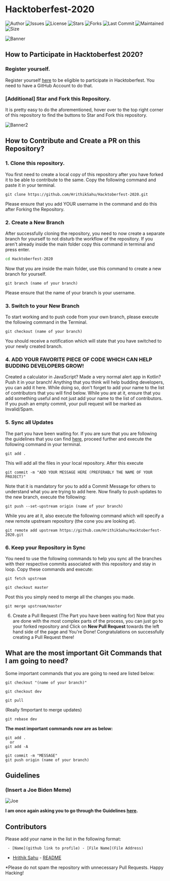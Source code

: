 # Hacktoberfest-2020


![Author](https://img.shields.io/badge/author-HrithikSahu-orange)
![Issues](https://img.shields.io/github/issues/HrithikSahu/Hacktoberfest-2020)
![License](https://img.shields.io/github/license/HrithikSahu/Hacktoberfest-2020)
![Stars](https://img.shields.io/github/stars/HrithikSahu/Hacktoberfest-2020)
![Forks](https://img.shields.io/github/forks/HrithikSahu/Hacktoberfest-2020)
![Last Commit](https://img.shields.io/github/last-commit/HrithikSahu/Hacktoberfest-2020)
![Maintained](https://img.shields.io/maintenance/yes/2020)
![Size](https://img.shields.io/github/repo-size/HrithikSahu/Hacktoberfest-2020)

![Banner](https://embed-fastly.wistia.com/deliveries/49bd387c40e2c5aada92abdf973bc46d.webp?image_crop_resized=960x540)

## How to Participate in Hacktoberfest 2020?
### Register yourself.
Register yourself [here](https://hacktoberfest.digitalocean.com/) to be eligible to participate in Hacktoberfest. You need to have a GitHub Account to do that.

### [Additional] Star and Fork this Repository.
It is pretty easy to do the aforementioned, hover over to the top right corner of this repository to find the buttons to Star and Fork this repository.

![Banner2](https://hacktoberfest.digitalocean.com/assets/HF-full-logo-b05d5eb32b3f3ecc9b2240526104cf4da3187b8b61963dd9042fdc2536e4a76c.svg)

## How to Contribute and Create a PR on this Repository?
### 1. Clone this repository.
You first need to create a local copy of this repository after you have forked it to be able to contribute to the same. Copy the following command and paste it in your terminal.

```git
git clone https://github.com/HrithikSahu/Hacktoberfest-2020.git
```

Please ensure that you add YOUR username in the command and do this after Forking the Repository.

### 2. Create a New Branch
After successfully cloning the repository, you need to now create a separate branch for yourself to not disturb the workflow of the repository. If you aren't already inside the main folder copy this command in terminal and press enter.

```bash
cd Hacktoberfest-2020
```

Now that you are inside the main folder, use this command to create a new branch for yourself.

```git
git branch (name of your branch)
```

Please ensure that the name of your branch is your username.

### 3. Switch to your New Branch
To start working and to push code from your own branch, please execute the following command in the Terminal.

```git
git checkout (name of your branch)
```

You should receive a notification which will state that you have switched to your newly created branch.

### 4. ADD YOUR FAVORITE PIECE OF CODE WHICH CAN HELP BUDDING DEVELOPERS GROW!
Created a calculator in JavaScript? Made a very normal alert app in Kotlin? Push it in your branch! Anything that you think will help budding developers, you can add it here. While doing so, don't forget to add your name to the list of contributors that you will find below.
While you are at it, ensure that you add something useful and not just add your name to the list of contributors. If you push an empty commit, your pull request will be marked as Invalid/Spam.

### 5. Sync all Updates
The part you have been waiting for. If you are sure that you are following the guidelines that you can find [here](https://hacktoberfest.digitalocean.com/details), proceed further and execute the following command in your terminal.

```git
git add .
```

This will add all the files in your local repository. After this execute

```git
git commit -m "ADD YOUR MESSAGE HERE (PREFERABLY THE NAME OF YOUR PROJECT)"
```

Note that it is mandatory for you to add a Commit Message for others to understand what you are trying to add here. Now finally to push updates to the new branch, execute the following:

```git
git push --set-upstream origin (name of your branch)
```

While you are at it, also execute the following command which will specify a new remote upstream repository (the cone you are looking at).

```git
git remote add upstream https://github.com/HrithikSahu/Hacktoberfest-2020.git
```

### 6. Keep your Repository in Sync
You need to use the following commands to help you sync all the branches with their respective commits associated with this repository and stay in loop. Copy these commands and execute:

```git
git fetch upstream

git checkout master
```

Post this you simply need to merge all the changes you made.

```git
git merge upstream/master
```

6. Create a Pull Request (The Part you have been waiting for)
Now that you are done with the most complex parts of the process, you can just go to your forked repository and Click on **New Pull Request** towards the left hand side of the page and You're Done!
Congratulations on successfully creating a Pull Request there!

## What are the most important Git Commands that I am going to need?
Some important commands that you are going to need are listed below:

```git 
git checkout "(name of your branch)"
```
```git 
git checkout dev
```
```git 
git pull
``` 
(Really !Important to merge updates)

```git 
git rebase dev
```

**The most important commands now are as below:**

```git 
git add .
  or
git add -A
``` 

```git 
git commit -m "MESSAGE"
git push origin (name of your branch)
```

## Guidelines
### (Insert a Joe Biden Meme)
![Joe](https://i.imgflip.com/3w2ckr.jpg)

**I am once again asking you to go through the Guidelines [here](https://hacktoberfest.digitalocean.com/details).**

## Contributors
Please add your name in the list in the following format:

` - [Name](github link to profile) - [File Name](File Address)`
- [Hrithik Sahu](https://www.github.com/HrithikSahu) - [README](README.md)

*Please do not spam the repository with unnecessary Pull Requests. Happy Hacking!
